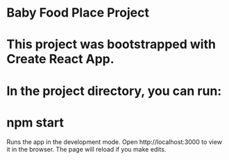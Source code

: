 # Baby Food Place Project
# This project was bootstrapped with Create React App.

# In the project directory, you can run:
# npm start
Runs the app in the development mode.
Open http://localhost:3000 to view it in the browser.
The page will reload if you make edits.
